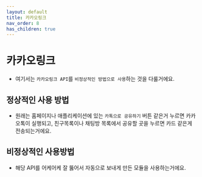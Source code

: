 ```yaml
---
layout: default
title: 카카오링크
nav_order: 8
has_children: true
---
```


# 카카오링크
* 여기서는 `카카오링크 API`를 `비정상적인 방법으로 사용`하는 것을 다룰거에요.

## 정상적인 사용 방법
* 원래는 홈페이지나 애플리케이션에 있는 `카톡으로 공유하기` 버튼 같은거 누르면 카카오톡이 실행되고, 친구목록이나 채팅방 목록에서 공유할 곳을 누르면 카드 같은게 전송되는거에요.

## 비정상적인 사용방법
* 해당 API를 어케어케 잘 뚫어서 자동으로 보내게 만든 모듈을 사용하는거에요.
